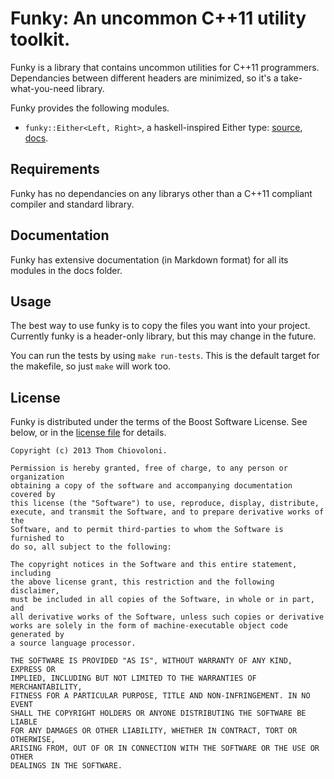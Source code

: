 # Funky: An uncommon C++11 utility toolkit.

Funky is a library that contains uncommon utilities for C++11 programmers. Dependancies between different headers are minimized, so it's a take-what-you-need library.

Funky provides the following modules.

- `funky::Either<Left, Right>`, a haskell-inspired Either type: [source](include/funky/Either.hh), [docs](docs/Either.md).

## Requirements
Funky has no dependancies on any librarys other than a C++11 compliant compiler and standard library.


## Documentation
Funky has extensive documentation (in Markdown format) for all its modules in the docs folder.


## Usage
The best way to use funky is to copy the files you want into your project. Currently funky is a header-only library, but this may change in the future.

You can run the tests by using `make run-tests`. This is the default target for the makefile, so just `make` will work too.

## License

Funky is distributed under the terms of the Boost Software License. See below, or in the [license file](LICENSE.txt) for details.

    Copyright (c) 2013 Thom Chiovoloni.

    Permission is hereby granted, free of charge, to any person or organization
    obtaining a copy of the software and accompanying documentation covered by
    this license (the "Software") to use, reproduce, display, distribute,
    execute, and transmit the Software, and to prepare derivative works of the
    Software, and to permit third-parties to whom the Software is furnished to
    do so, all subject to the following:

    The copyright notices in the Software and this entire statement, including
    the above license grant, this restriction and the following disclaimer,
    must be included in all copies of the Software, in whole or in part, and
    all derivative works of the Software, unless such copies or derivative
    works are solely in the form of machine-executable object code generated by
    a source language processor.

    THE SOFTWARE IS PROVIDED "AS IS", WITHOUT WARRANTY OF ANY KIND, EXPRESS OR
    IMPLIED, INCLUDING BUT NOT LIMITED TO THE WARRANTIES OF MERCHANTABILITY,
    FITNESS FOR A PARTICULAR PURPOSE, TITLE AND NON-INFRINGEMENT. IN NO EVENT
    SHALL THE COPYRIGHT HOLDERS OR ANYONE DISTRIBUTING THE SOFTWARE BE LIABLE
    FOR ANY DAMAGES OR OTHER LIABILITY, WHETHER IN CONTRACT, TORT OR OTHERWISE,
    ARISING FROM, OUT OF OR IN CONNECTION WITH THE SOFTWARE OR THE USE OR OTHER
    DEALINGS IN THE SOFTWARE.
